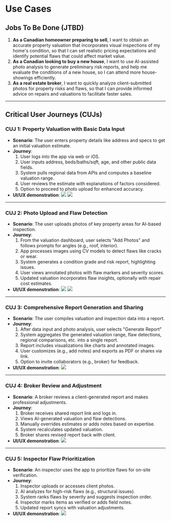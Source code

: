 # Use Cases

## Jobs To Be Done (JTBD)

1. **As a Canadian homeowner preparing to sell**, I want to obtain an accurate property valuation that incorporates visual inspections of my home's condition, so that I can set realistic pricing expectations and identify potential flaws that could affect market value.  
2. **As a Canadian looking to buy a new house**, I want to use AI-assisted photo analysis to generate preliminary risk reports, and help me evaluate the conditions of a new house, so I can attend more house-showings efficiently.  
3. **As a real estate broker**, I want to quickly analyze client-submitted photos for property risks and flaws, so that I can provide informed advice on repairs and valuations to facilitate faster sales.

---

## Critical User Journeys (CUJs)

### CUJ 1: Property Valuation with Basic Data Input  
- **Scenario**: The user enters property details like address and specs to get an initial valuation estimate.  
- **Journey**:  
  1. User logs into the app via web or iOS.  
  2. User inputs address, beds/baths/sqft, age, and other public data fields.  
  3. System pulls regional data from APIs and computes a baseline valuation range.  
  4. User reviews the estimate with explanations of factors considered.
  5. Option to proceed to photo upload for enhanced accuracy.
- **UI/UX demonstration**:
![](./use_cases_asset/CUJ1_1.png)
![](./use_cases_asset/CUJ1_2.png)

---

### CUJ 2: Photo Upload and Flaw Detection  
- **Scenario**: The user uploads photos of key property areas for AI-based inspection.  
- **Journey**:  
  1. From the valuation dashboard, user selects "Add Photos" and follows prompts for angles (e.g., roof, interior).  
  2. App processes images using CV models to detect flaws like cracks or wear.  
  3. System generates a condition grade and risk report, highlighting issues.  
  4. User views annotated photos with flaw markers and severity scores.  
  5. Updated valuation incorporates flaw insights, optionally with repair cost estimates.  
- **UI/UX demonstration**:
![](./use_cases_asset/CUJ2_1.png)
![](./use_cases_asset/CUJ2_2.png)

---

### CUJ 3: Comprehensive Report Generation and Sharing  
- **Scenario**: The user compiles valuation and inspection data into a report.  
- **Journey**:  
  1. After data input and photo analysis, user selects "Generate Report"
  2. System aggregates the generated valuation range, flaw detections, regional comparisons, etc. into a single report.
  3. Report includes visualizations like charts and annotated images.  
  4. User customizes (e.g., add notes) and exports as PDF or shares via link.  
  5. Option to invite collaborators (e.g., broker) for feedback.  
- **UI/UX demonstration**:
![](./use_cases_asset/CUJ3_1.png)

---

### CUJ 4: Broker Review and Adjustment  
- **Scenario**: A broker reviews a client-generated report and makes professional adjustments.  
- **Journey**:  
  1. Broker receives shared report link and logs in.  
  2. Views AI-generated valuation and flaw detections.  
  3. Manually overrides estimates or adds notes based on expertise.  
  4. System recalculates updated valuation.  
  5. Broker shares revised report back with client.  
- **UI/UX demonstration**:
![](./use_cases_asset/CUJ4_1.png)

---

### CUJ 5: Inspector Flaw Prioritization  
- **Scenario**: An inspector uses the app to prioritize flaws for on-site verification.  
- **Journey**:  
  1. Inspector uploads or accesses client photos.  
  2. AI analyzes for high-risk flaws (e.g., structural issues).  
  3. System ranks flaws by severity and suggests inspection order.  
  4. Inspector marks items as verified or adds field notes.  
  5. Updated report syncs with valuation adjustments.  
- **UI/UX demonstration**:
![](./use_cases_asset/CUJ5_1.png)